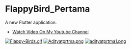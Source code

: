 # FlappyBird_Pertama

A new Flutter application.

- [Watch Video On My Youtube Channel](https://www.youtube.com/watch?v=mb7Gijay1QE)

[![Flappy-Birds.gif](https://i.postimg.cc/xdTSrbBm/Flappy-Birds.gif)](https://postimg.cc/BjyzHtSZ)
[![Adityatprtma.png](https://i.postimg.cc/GpD46VDV/Adityatprtma.png)](https://postimg.cc/NygGHNpk)
[![adityatprtma1.png](https://i.postimg.cc/jdgHQVtr/adityatprtma1.png)](https://postimg.cc/kBSRqp2j)
